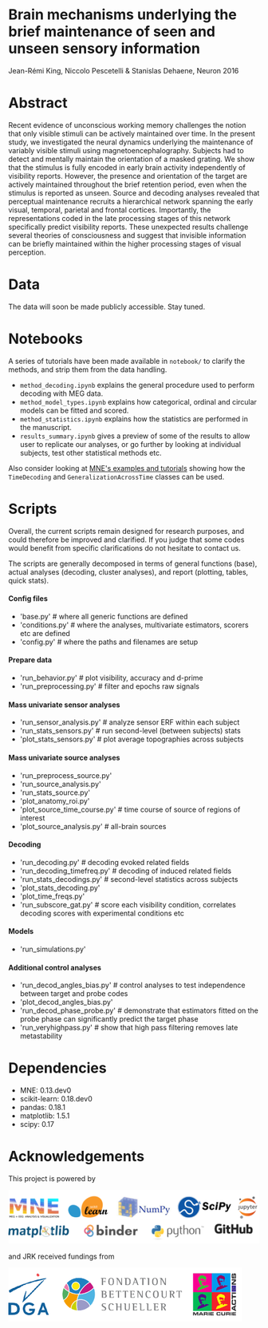 Brain mechanisms underlying the brief maintenance of seen and unseen sensory information
========================================================================================

Jean-Rémi King, Niccolo Pescetelli & Stanislas Dehaene, Neuron 2016


Abstract
========

Recent evidence of unconscious working memory challenges the notion that only visible stimuli can be actively maintained over time. In the present study, we investigated the neural dynamics underlying the maintenance of variably visible stimuli using magnetoencephalography. Subjects had to detect and mentally maintain the orientation of a masked grating. We show that the stimulus is fully encoded in early brain activity independently of visibility reports. However, the presence and orientation of the target are actively maintained throughout the brief retention period, even when the stimulus is reported as unseen. Source and decoding analyses revealed that perceptual maintenance recruits a hierarchical network spanning the early visual, temporal, parietal and frontal cortices. Importantly, the representations coded in the late processing stages of this network specifically predict visibility reports. These unexpected results challenge several theories of consciousness and suggest that invisible information can be briefly maintained within the higher processing stages of visual perception.


Data
====

The data will soon be made publicly accessible. Stay tuned.

Notebooks
=========

A series of tutorials have been made available in `notebook/` to clarify the methods, and strip them from the data handling.

* `method_decoding.ipynb` explains the general procedure used to perform decoding with MEG data.
* `method_model_types.ipynb` explains how categorical, ordinal and circular models can be fitted and scored.
* `method_statistics.ipynb` explains how the statistics are performed in the manuscript.
* `results_summary.ipynb` gives a preview of some of the results to allow user to replicate our analyses, or go further by looking at individual subjects, test other statistical methods etc.

Also consider looking at [MNE's examples and tutorials](mne-tools.github.io) showing how the `TimeDecoding` and `GeneralizationAcrossTime` classes can be used.


Scripts
=======

Overall, the current scripts remain designed for research purposes, and could therefore be improved and clarified. If you judge that some codes would benefit from specific clarifications do not hesitate to contact us.

The scripts are generally decomposed in terms of general functions (base), actual analyses (decoding, cluster analyses), and report (plotting, tables, quick stats).

#### Config files
- 'base.py' # where all generic functions are defined
- 'conditions.py' # where the analyses, multivariate estimators, scorers etc are defined
- 'config.py'  # where the paths and filenames are setup

#### Prepare data
- 'run_behavior.py'  # plot visibility, accuracy and d-prime
- 'run_preprocessing.py'  # filter and epochs raw signals

#### Mass univariate sensor analyses
- 'run_sensor_analysis.py'  # analyze sensor ERF within each subject
- 'run_stats_sensors.py'  # run second-level (between subjects) stats
- 'plot_stats_sensors.py'  # plot average topographies across subjects

#### Mass univariate source analyses
- 'run_preprocess_source.py'
- 'run_source_analysis.py'
- 'run_stats_source.py'
- 'plot_anatomy_roi.py'
- 'plot_source_time_course.py'  # time course of source of regions of interest
- 'plot_source_analysis.py'  # all-brain sources

#### Decoding
- 'run_decoding.py'  # decoding evoked related fields
- 'run_decoding_timefreq.py'  # decoding of induced related fields
- 'run_stats_decodings.py'  # second-level statistics across subjects
- 'plot_stats_decoding.py'
- 'plot_time_freqs.py'
- 'run_subscore_gat.py'  # score each visibility condition, correlates decoding scores with experimental conditions etc

#### Models
- 'run_simulations.py'

#### Additional control analyses
- 'run_decod_angles_bias.py'  # control analyses to test independence between target and probe codes
- 'plot_decod_angles_bias.py'
- 'run_decod_phase_probe.py' # demonstrate that estimators fitted on the probe phase can significantly predict the target phase
- 'run_veryhighpass.py' # show that high pass filtering removes late metastability


Dependencies
============

- MNE: 0.13.dev0
- scikit-learn: 0.18.dev0
- pandas: 0.18.1
- matplotlib: 1.5.1
- scipy: 0.17


Acknowledgements
================

This project is powered by

![logos](docs/logo_computing.png)

and JRK received fundings from

![logos](docs/logo_funding.png)
